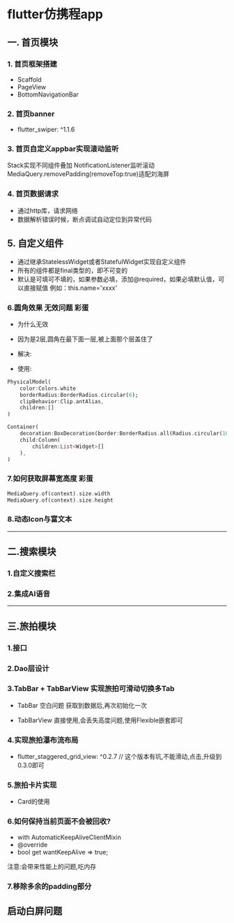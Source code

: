 # flutter仿携程app

## 一. 首页模块

### 1. 首页框架搭建
- Scaffold
 - PageView
 - BottomNavigationBar

### 2. 首页banner
- flutter_swiper: ^1.1.6

### 3. 首页自定义appbar实现滚动监听
Stack实现不同组件叠加
NotificationListener监听滚动
MediaQuery.removePadding(removeTop:true)适配刘海屏

### 4. 首页数据请求
- 通过http库，请求网络
- 数据解析错误时候，断点调试自动定位到异常代码

## 5. 自定义组件
- 通过继承StatelessWidget或者StatefulWidget实现自定义组件
- 所有的组件都是final类型的，即不可变的
- 默认是可填可不填的，如果参数必填，添加@required，如果必填默认值，可以直接赋值 例如：this.name='xxxx'

### 6.圆角效果 无效问题 彩蛋
- 为什么无效
- 因为是2层,圆角在最下面一层,被上面那个层盖住了

- 解决:
- 使用:
```dart
PhysicalModel(
    color:Colors.white
    borderRadius:BorderRadius.circular(6);
    clipBehavior:Clip.antAlias,
    children:[]
)
```

```dart
Container(
    decoration:BoxDecoration(border:BorderRadius.all(Radius.circular(10))),
    child:Column(
        children:List<Widget>[]
    ),
)
```

### 7.如何获取屏幕宽高度 彩蛋
```dart
MediaQuery.of(context).size.width
MediaQuery.of(context).size.height
```

### 8.动态Icon与富文本

---

## 二.搜索模块

### 1.自定义搜索栏

### 2.集成AI语音

---

## 三.旅拍模块

### 1.接口

### 2.Dao层设计

### 3.TabBar + TabBarView 实现旅拍可滑动切换多Tab

- TabBar 空白问题
获取到数据后,再次初始化一次

- TabBarView
直接使用,会丢失高度问题,使用Flexible嵌套即可

### 4.实现旅拍瀑布流布局

- flutter_staggered_grid_view: ^0.2.7 // 这个版本有坑,不能滑动,点击,升级到 0.3.0即可

### 5.旅拍卡片实现
- Card的使用

### 6.如何保持当前页面不会被回收?

- with AutomaticKeepAliveClientMixin
- @override
- bool get wantKeepAlive => true;

注意:会带来性能上的问题,吃内存

### 7.移除多余的padding部分

## 启动白屏问题

